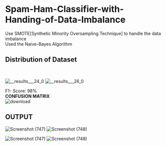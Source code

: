 # Spam-Ham-Classifier-with-Handing-of-Data-Imbalance<br>
Use SMOTE[Synthetic Minority Oversampling Technique] to handle the data imbalance<br>
Used the Naive-Bayes Algorithm<br>
<h2>Distribution of Dataset</h2> <br>

![__results___24_0](https://github.com/user-attachments/assets/d52dc556-39cb-4575-b5aa-aa103f59e746)
![__results___26_0](https://github.com/user-attachments/assets/9f81e053-6ec2-4bb7-88e0-89bbad873511)


F1- Score: 98%<br>
<b>CONFUSION MATRIX </b> <br>
![download](https://github.com/user-attachments/assets/6ee636e6-5a35-4815-b323-3f55a8a81fc6) <br>
<H2>OUTPUT</H2>

![Screenshot (747)](https://github.com/user-attachments/assets/d215fd86-6418-4e53-b7d6-c96db4f163dc)
![Screenshot (748)](https://github.com/user-attachments/assets/1073aebd-1781-44f8-94a2-6ff0a515c0f7)


![Screenshot (747)](https://github.com/user-attachments/assets/2b61b39d-1879-41a4-91fb-bbb0d1cf68bd) ![Screenshot (748)](https://github.com/user-attachments/assets/eb768ef7-2a24-43b0-bd39-db6eab3fd992)
